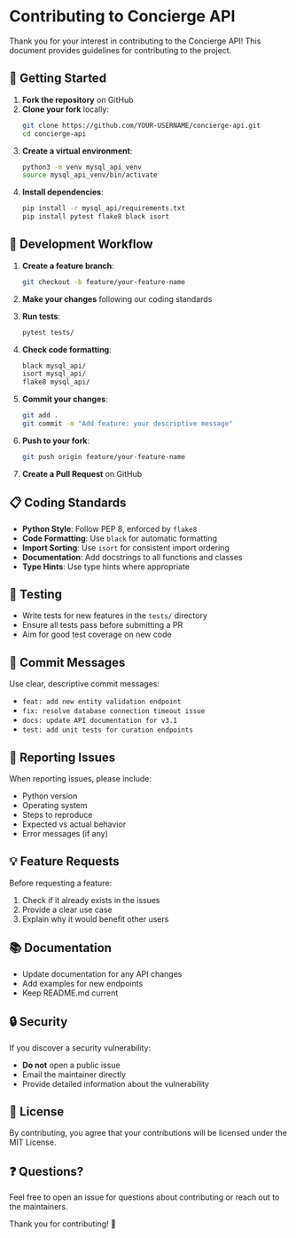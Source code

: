 # Contributing to Concierge API

Thank you for your interest in contributing to the Concierge API! This document provides guidelines for contributing to the project.

## 🚀 Getting Started

1. **Fork the repository** on GitHub
2. **Clone your fork** locally:
   ```bash
   git clone https://github.com/YOUR-USERNAME/concierge-api.git
   cd concierge-api
   ```
3. **Create a virtual environment**:
   ```bash
   python3 -m venv mysql_api_venv
   source mysql_api_venv/bin/activate
   ```
4. **Install dependencies**:
   ```bash
   pip install -r mysql_api/requirements.txt
   pip install pytest flake8 black isort
   ```

## 🔧 Development Workflow

1. **Create a feature branch**:
   ```bash
   git checkout -b feature/your-feature-name
   ```

2. **Make your changes** following our coding standards

3. **Run tests**:
   ```bash
   pytest tests/
   ```

4. **Check code formatting**:
   ```bash
   black mysql_api/
   isort mysql_api/
   flake8 mysql_api/
   ```

5. **Commit your changes**:
   ```bash
   git add .
   git commit -m "Add feature: your descriptive message"
   ```

6. **Push to your fork**:
   ```bash
   git push origin feature/your-feature-name
   ```

7. **Create a Pull Request** on GitHub

## 📋 Coding Standards

- **Python Style**: Follow PEP 8, enforced by `flake8`
- **Code Formatting**: Use `black` for automatic formatting
- **Import Sorting**: Use `isort` for consistent import ordering
- **Documentation**: Add docstrings to all functions and classes
- **Type Hints**: Use type hints where appropriate

## 🧪 Testing

- Write tests for new features in the `tests/` directory
- Ensure all tests pass before submitting a PR
- Aim for good test coverage on new code

## 📝 Commit Messages

Use clear, descriptive commit messages:
- `feat: add new entity validation endpoint`
- `fix: resolve database connection timeout issue`
- `docs: update API documentation for v3.1`
- `test: add unit tests for curation endpoints`

## 🐛 Reporting Issues

When reporting issues, please include:
- Python version
- Operating system
- Steps to reproduce
- Expected vs actual behavior
- Error messages (if any)

## 💡 Feature Requests

Before requesting a feature:
1. Check if it already exists in the issues
2. Provide a clear use case
3. Explain why it would benefit other users

## 📚 Documentation

- Update documentation for any API changes
- Add examples for new endpoints
- Keep README.md current

## 🔒 Security

If you discover a security vulnerability:
- **Do not** open a public issue
- Email the maintainer directly
- Provide detailed information about the vulnerability

## 📄 License

By contributing, you agree that your contributions will be licensed under the MIT License.

## ❓ Questions?

Feel free to open an issue for questions about contributing or reach out to the maintainers.

Thank you for contributing! 🎉